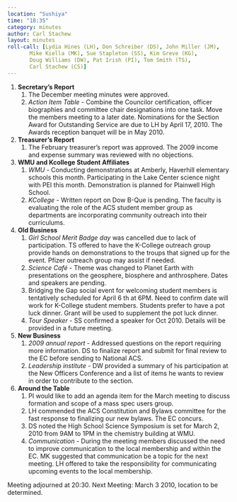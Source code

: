 ```yaml
---
location: "Sushiya"
time: "18:35"
category: minutes
author: Carl Stachew
layout: minutes
roll-call: [Lydia Hines (LH), Don Schreiber (DS), John Miller (JM),
	   Mike Kiella (MK), Sue Stapleton (SS), Kim Greve (KG),
	   Doug Williams (DW), Pat Irish (PI), Tom Smith (TS),
	   Carl Stachew (CS)]
---
```


1. **Secretary’s Report**
   1. The December meeting minutes were approved.
   2. *Action Item Table* - Combine the Councilor certification, officer biographies and committee chair designations into one task. Move the members meeting to a later date. Nominations for the Section Award for Outstanding Service are due to LH by April 17, 2010. The Awards reception banquet will be in May 2010.
2. **Treasurer’s Report**
   1. The February treasurer’s report was approved. The 2009 income and expense summary was reviewed with no objections.
3. **WMU and Kcollege Student Affiliates**
   1. *WMU* - Conducting demonstrations at Amberly, Haverhill elementary schools this month. Participating in the Lake Center science night with PEI this month. Demonstration is planned for Plainwell High School.
   2. *KCollege* - Written report on Dow B-Que is pending. The faculty is evaluating the role of the ACS student member group as departments are incorporating community outreach into their curriculums.
4. **Old Business**
   1. *Girl School Merit Badge day* was cancelled due to lack of participation. TS offered to have the K-College outreach group provide hands on demonstrations to the troups that signed up for the event. Pfizer outreach group may assist if needed.
   2. *Science Café* - Theme was changed to Planet Earth with presentations on the geosphere, biosphere and anthrosphere. Dates and speakers are pending.
   3. Bridging the Gap social event for welcoming student members is tentatively scheduled for April 6 th at 6PM. Need to confirm date will work for K-College student members. Students prefer to have a pot luck dinner. Grant will be used to supplement the pot luck dinner.
   4. *Tour Speaker* - SS confirmed a speaker for Oct 2010. Details will be provided in a future meeting.
5. **New Business**
   1. *2009 annual report* - Addressed questions on the report requiring more information. DS to finalize report and submit for final review to the EC before sending to National ACS.
   2. *Leadership institute* - DW provided a summary of his participation at the New Officers Conference and a list of items he wants to review in order to contribute to the section.
6. **Around the Table**
   1. PI would like to add an agenda item for the March meeting to discuss formation and scope of a mass spec users group.
   2. LH commended the ACS Constitution and Bylaws committee for the fast response to finalizing our new bylaws. The EC concurs.
   3. DS noted the High School Science Symposium is set for March 2, 2010 from 9AM to 1PM in the chemistry building at WMU.
   4. *Communication* - During the meeting members discussed the need to improve communication to the local membership and within the EC. MK suggested that communication be a topic for the next meeting. LH offered to take the responsibility for communicating upcoming events to the local membership.

Meeting adjourned at 20:30.
Next Meeting: March 3 2010, location to be determined.
